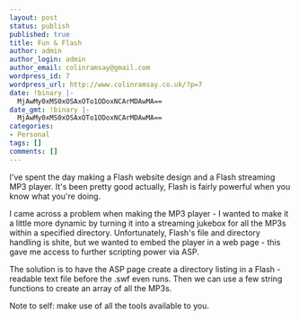 ```yaml
---
layout: post
status: publish
published: true
title: Fun & Flash
author: admin
author_login: admin
author_email: colinramsay@gmail.com
wordpress_id: 7
wordpress_url: http://www.colinramsay.co.uk/?p=7
date: !binary |-
  MjAwMy0xMS0xOSAxOTo1ODoxNCArMDAwMA==
date_gmt: !binary |-
  MjAwMy0xMS0xOSAxOTo1ODoxNCArMDAwMA==
categories:
- Personal
tags: []
comments: []
---
```

<p>I've spent the day making a Flash website design and a Flash streaming MP3 player. It's been pretty good actually, Flash is fairly powerful when you know what you're doing.</p>
<p>I came across a problem when making the MP3 player - I wanted to make it a little more dynamic by turning it into a streaming jukebox for all the MP3s within a specified directory. Unfortunately, Flash's file and directory handling is shite, but we wanted to embed the player in a web page - this gave me access to further scripting power via ASP.</p>
<p>The solution is to have the ASP page create a directory listing in a Flash - readable text file before the .swf even runs. Then we can use a few string functions to create an array of all the MP3s. </p>
<p>Note to self: make use of all the tools available to you.</p>
